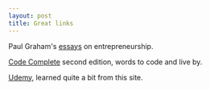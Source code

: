 ```yaml
---
layout: post
title: Great links
---
```


Paul Graham's [essays] on entrepreneurship.

[Code Complete] second edition, words to code and live by.

[Udemy], learned quite a bit from this site.


[essays]: http://www.paulgraham.com/articles.html
[Code Complete]: http://cc2e.com/
[Udemy]: http://udemy.com     
